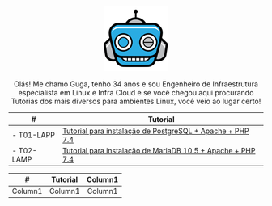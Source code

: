 <p align="center">
 <img src="assets/Logo1.png" alt="InfraGeek" />
</p>

<p align="center">Olás! Me chamo Guga, tenho 34 anos e sou Engenheiro de Infraestrutura especialista em Linux e Infra Cloud e se você chegou aqui procurando Tutorias dos mais diversos para ambientes Linux, você veio ao lugar certo!</p>

| #          | Tutorial                                                                                                                    |
| ---------- | --------------------------------------------------------------------------------------------------------------------------- |
| - T01-LAPP | <a href=https://github.com/GugaJedi/pub/blob/master/LAPP.md>Tutorial para instalação de PostgreSQL + Apache + PHP 7.4</a>   |
| - T02-LAMP | <a href=https://github.com/GugaJedi/pub/blob/master/LAMP.md>Tutorial para instalação de MariaDB 10.5 + Apache + PHP 7.4</a> |

<p align="center">
<table align="center">
    <thead>
        <tr>
            <th align="center">#</th>
            <th align="center">Tutorial</th>
            <th align="center">Column1</th>
        </tr>
    </thead>
    <tbody>
        <tr>
            <td align="center">Column1</td>
            <td align="center">Column1</td>
            <td align="center">Column1</td>
        </tr>
    </tbody>
</table>
</p>